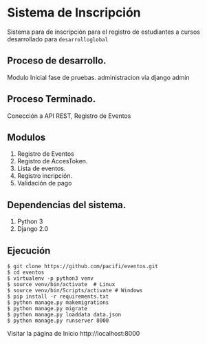 # Sistema de Inscripción


Sistema para de inscripción para el registro de estudiantes a cursos desarrollado para `desarrolloglobal`

## Proceso de desarrollo.

Modulo Inicial fase de pruebas. administracion via django admin

## Proceso Terminado.

Conección a API REST, Registro de Eventos  

## Modulos

1. Registro de Eventos
2. Registro de AccesToken.
3. Lista de eventos.
4. Registro incripción.
5. Validación de pago

## Dependencias del sistema.

1. Python 3
2. Django 2.0

## Ejecución

    $ git clone https://github.com/pacifi/eventos.git
    $ cd eventos
    $ virtualenv -p python3 venv
    $ source venv/bin/activate  # Linux
    $ source venv/bin/Scripts/activate # Windows
    $ pip install -r requirements.txt
    $ python manage.py makemigrations 
    $ python manage.py migrate
    $ python manage.py loaddata data.json
    $ python manage.py runserver 8000
    
Visitar la página de Inicio http://localhost:8000


    
